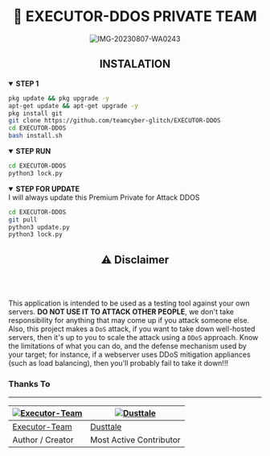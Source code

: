 <h1 align="center">📡 EXECUTOR-DDOS PRIVATE TEAM </h1> 
<div align="center">

<img src="https://i.ibb.co/bvy0qMT/IMG-20230807-WA0243.jpg" alt="IMG-20230807-WA0243" border="0">

</div>
<h2 align="center">INSTALATION</h2>
<div>

<details open>
  <summary><strong> STEP 1 </strong></summary>

  ```bash
  pkg update && pkg upgrade -y
  apt-get update && apt-get upgrade -y
  pkg install git
  git clone https://github.com/teamcyber-glitch/EXECUTOR-DDOS
  cd EXECUTOR-DDOS
  bash install.sh
  ```
  </details>

<details open>
  <summary><strong> STEP RUN </strong></summary>

  ```bash
  cd EXECUTOR-DDOS
  python3 lock.py
  ```
  </details>

 <details open>
   <summary><strong> STEP FOR UPDATE </strong></summary>
 I will always update this Premium Private for Attack DDOS
 
   ```bash
   cd EXECUTOR-DDOS
   git pull
   python3 update.py
   python3 lock.py
   ```
 
 </div>

<div align="center">
  <h2>⚠ Disclaimer</h2><br>
</div>
<br>

This application is intended to be used as a testing tool against your own servers. **DO NOT USE IT TO ATTACK OTHER PEOPLE**, we don't take responsibility for anything that may come up if you attack someone else. Also, this project makes a `DoS` attack, if you want to take down well-hosted servers, then it's up to you to scale the attack using a `DDoS` approach. Know the limitations of what you can do, and the defense mechanism used by your target; for instance, if a webserver uses DDoS mitigation appliances (such as load balancing), then you'll probably fail to take it down!!!

### Thanks To 

---------

[![Executor-Team](https://github.com/teamcyber-glitch.png?size=100)](https://github.com/teamcyber-glitch) | [![Dusttale](https://github.com/AmmarrBN.png?size=100)](https://github.com/AmmarrBN) 
----|----|
[Executor-Team](https://github.com/teamcyber-glitch) | [Dusttale](https://github.com/AmmarrBN) 
Author / Creator | Most Active Contributor 
